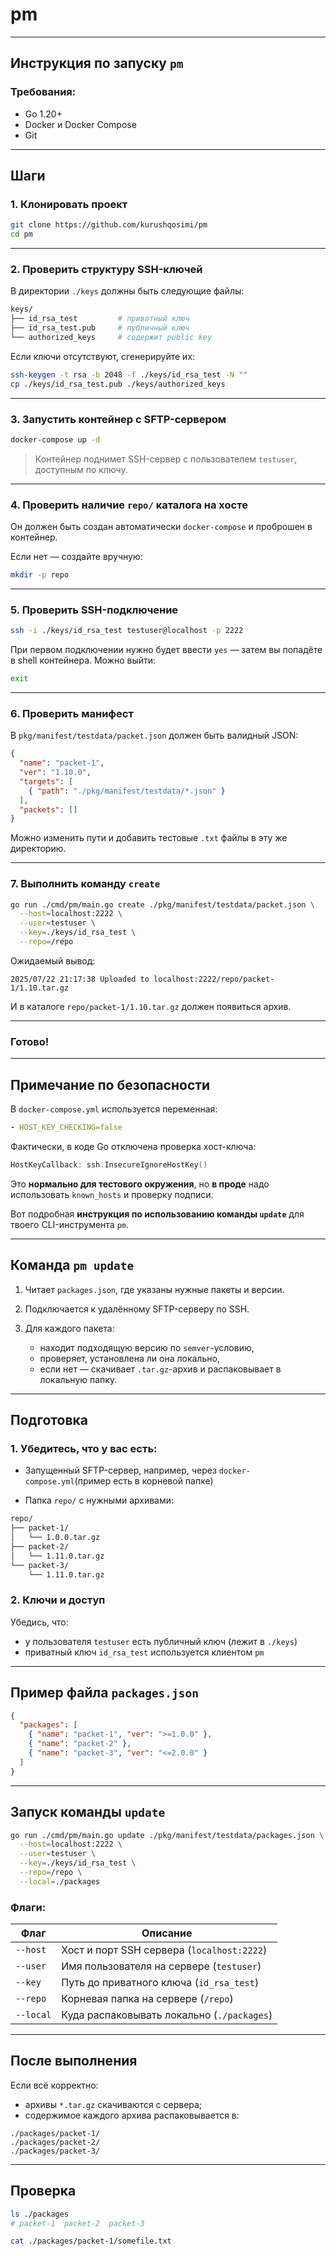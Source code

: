 # pm

---

## Инструкция по запуску `pm`

### Требования:

* Go 1.20+
* Docker и Docker Compose
* Git

---

## Шаги

### 1. Клонировать проект

```bash
git clone https://github.com/kurushqosimi/pm
cd pm
```

---

### 2. Проверить структуру SSH-ключей

В директории `./keys` должны быть следующие файлы:

```bash
keys/
├── id_rsa_test         # приватный ключ
├── id_rsa_test.pub     # публичный ключ
└── authorized_keys     # содержит public key
```

Если ключи отсутствуют, сгенерируйте их:

```bash
ssh-keygen -t rsa -b 2048 -f ./keys/id_rsa_test -N ""
cp ./keys/id_rsa_test.pub ./keys/authorized_keys
```

---

### 3. Запустить контейнер с SFTP-сервером

```bash
docker-compose up -d
```

> Контейнер поднимет SSH-сервер с пользователем `testuser`, доступным по ключу.

---

### 4. Проверить наличие `repo/` каталога на хосте

Он должен быть создан автоматически `docker-compose` и проброшен в контейнер.

Если нет — создайте вручную:

```bash
mkdir -p repo
```

---

### 5. Проверить SSH-подключение

```bash
ssh -i ./keys/id_rsa_test testuser@localhost -p 2222
```

При первом подключении нужно будет ввести `yes` — затем вы попадёте в shell контейнера. Можно выйти:

```bash
exit
```

---

### 6. Проверить манифест

В `pkg/manifest/testdata/packet.json` должен быть валидный JSON:

```json
{
  "name": "packet-1",
  "ver": "1.10.0",
  "targets": [
    { "path": "./pkg/manifest/testdata/*.json" }
  ],
  "packets": []
}
```

Можно изменить пути и добавить тестовые `.txt` файлы в эту же директорию.

---

### 7. Выполнить команду `create`

```bash
go run ./cmd/pm/main.go create ./pkg/manifest/testdata/packet.json \
  --host=localhost:2222 \
  --user=testuser \
  --key=./keys/id_rsa_test \
  --repo=/repo
```

Ожидаемый вывод:

```text
2025/07/22 21:17:38 Uploaded to localhost:2222/repo/packet-1/1.10.tar.gz
```

И в каталоге `repo/packet-1/1.10.tar.gz` должен появиться архив.

---

### Готово!

---

## Примечание по безопасности

В `docker-compose.yml` используется переменная:

```yaml
- HOST_KEY_CHECKING=false
```

Фактически, в коде Go отключена проверка хост-ключа:

```go
HostKeyCallback: ssh.InsecureIgnoreHostKey()
```

Это **нормально для тестового окружения**, но **в проде** надо использовать `known_hosts` и проверку подписи.

Вот подробная **инструкция по использованию команды `update`** для твоего CLI-инструмента `pm`.

---

## Команда `pm update`

1. Читает `packages.json`, где указаны нужные пакеты и версии.
2. Подключается к удалённому SFTP-серверу по SSH.
3. Для каждого пакета:

    * находит подходящую версию по `semver`-условию,
    * проверяет, установлена ли она локально,
    * если нет — скачивает `.tar.gz`-архив и распаковывает в локальную папку.

---

## Подготовка

### 1. Убедитесь, что у вас есть:

* Запущенный SFTP-сервер, например, через `docker-compose.yml`(пример есть в корневой папке)

* Папка `repo/` с нужными архивами:

```bash
repo/
├── packet-1/
│   └── 1.0.0.tar.gz
├── packet-2/
│   └── 1.11.0.tar.gz
└── packet-3/
    └── 1.11.0.tar.gz
```

### 2. Ключи и доступ

Убедись, что:

* у пользователя `testuser` есть публичный ключ (лежит в `./keys`)
* приватный ключ `id_rsa_test` используется клиентом `pm`

---

## Пример файла `packages.json`

```json
{
  "packages": [
    { "name": "packet-1", "ver": ">=1.0.0" },
    { "name": "packet-2" },
    { "name": "packet-3", "ver": "<=2.0.0" }
  ]
}
```

---

## Запуск команды `update`

```bash
go run ./cmd/pm/main.go update ./pkg/manifest/testdata/packages.json \
  --host=localhost:2222 \
  --user=testuser \
  --key=./keys/id_rsa_test \
  --repo=/repo \
  --local=./packages
```

### Флаги:

| Флаг      | Описание                                   |
| --------- | ------------------------------------------ |
| `--host`  | Хост и порт SSH сервера (`localhost:2222`) |
| `--user`  | Имя пользователя на сервере (`testuser`)   |
| `--key`   | Путь до приватного ключа (`id_rsa_test`)   |
| `--repo`  | Корневая папка на сервере (`/repo`)        |
| `--local` | Куда распаковывать локально (`./packages`) |

---

## После выполнения

Если всё корректно:

* архивы `*.tar.gz` скачиваются с сервера;
* содержимое каждого архива распаковывается в:

```
./packages/packet-1/
./packages/packet-2/
./packages/packet-3/
```

---

## Проверка

```bash
ls ./packages
# packet-1  packet-2  packet-3

cat ./packages/packet-1/somefile.txt
```
